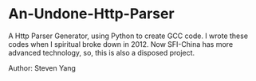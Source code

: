 An-Undone-Http-Parser
=====================

A Http Parser Generator, using Python to create GCC code. I wrote these codes when I spiritual broke down in 2012. Now SFI-China has more advanced technology, so, this is also a disposed project.

Author: Steven Yang
